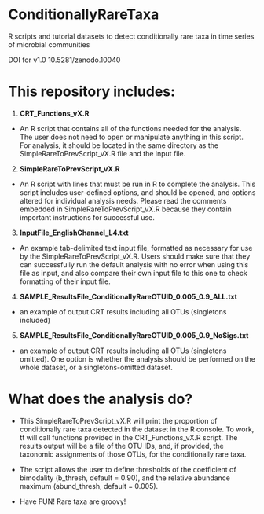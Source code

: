 ConditionallyRareTaxa
=====================

R scripts and tutorial datasets to detect conditionally rare taxa in time series of microbial communities

 DOI for v1.0
 10.5281/zenodo.10040
 
#####
# This repository includes:
1.  <b>CRT_Functions_vX.R</b>   
   * An R script that contains all of the functions needed for the analysis.  The user does not need to open or manipulate anything in this script.  For analysis, it should be located in the same directory as the SimpleRareToPrevScript_vX.R file and the input file.
2.  <b>SimpleRareToPrevScript_vX.R</b>   
   * An R script with lines that must be run in R to complete the analysis.  This script includes user-defined options, and should be opened,  and options altered for individual analysis needs.  Please read the comments embedded in SimpleRareToPrevScript_vX.R because they contain important instructions for successful use.
3.  <b>InputFile_EnglishChannel_L4.txt</b>    
   * An example tab-delimited text input file, formatted as necessary for use by the SimpleRareToPrevScript_vX.R.  Users should make sure that they can successfully run the default analysis with no error when using this file as input, and also compare their own input file to this one to check formatting of their input file.
4.  <b>SAMPLE_ResultsFile_ConditionallyRareOTUID_0.005_0.9_ALL.txt</b>   
   * an example of output CRT results including all OTUs (singletons included)
5.  <b>SAMPLE_ResultsFile_ConditionallyRareOTUID_0.005_0.9_NoSigs.txt</b>   
   * an example of output CRT results including all OTUs (singletons omitted).  One option is whether the analysis should be performed on the whole dataset, or a singletons-omitted dataset. 

# What does the analysis do?
* This SimpleRareToPrevScript_vX.R will print the proportion of conditionally rare taxa detected in the dataset in the R console. To work, tt will call functions provided in the CRT_Functions_vX.R script. The results output will be a file of the OTU IDs, and, if provided, the taxonomic assignments of those OTUs, for the conditionally rare taxa.

* The script allows the user to define thresholds of the coefficient of bimodality (b_thresh, default = 0.90), and the relative abundance maximum (abund_thresh, default = 0.005). 

* Have FUN!  Rare taxa are groovy!
